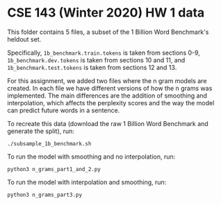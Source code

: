 # CSE 143 (Winter 2020) HW 1 data

This folder contains 5 files, a subset of the 1 Billion Word Benchmark's
heldout set.

Specifically, `1b_benchmark.train.tokens` is taken from sections 0-9,
`1b_benchmark.dev.tokens` is taken from sections 10 and 11, and
`1b_benchmark.test.tokens` is taken from sections 12 and 13.

For this assignment, we added two files where the n gram models are created. In each file we have different versions of how the n grams was implemented. The main differences are the addition of smoothing and interpolation, which affects the perplexity scores and the way the model can predict future words in a sentence. 

To recreate this data (download the raw 1 Billion Word Benchmark and generate the split), run:

```
./subsample_1b_benchmark.sh
```

To run the model with smoothing and no interpolation, run:
```
python3 n_grams_part1_and_2.py
```

To run the model with interpolation and smoothing, run:
```
python3 n_grams_part3.py
```